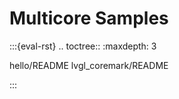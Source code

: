 # Multicore Samples

:::{eval-rst}
.. toctree::
   :maxdepth: 3

   hello/README
   lvgl_coremark/README

:::
